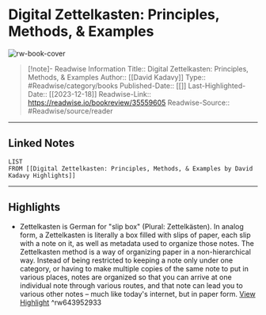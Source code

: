 # Digital Zettelkasten: Principles, Methods, & Examples

![rw-book-cover](https://readwise-assets.s3.amazonaws.com/media/uploaded_book_covers/profile_174804/TUpzHZ05QICyqLi6eMOOwW2hroipLjdbW91Njy-LxH4-cove_stOo9jJ.jpg)
<br>
>[!note]- Readwise Information
>Title:: Digital Zettelkasten: Principles, Methods, & Examples
>Author:: [[David Kadavy]]
>Type:: #Readwise/category/books
>Published-Date:: [[]]
>Last-Highlighted-Date:: [[2023-12-18]]
>Readwise-Link:: https://readwise.io/bookreview/35559605
>Readwise-Source:: #Readwise/source/reader
--- 

## Linked Notes
```dataview
LIST
FROM [[Digital Zettelkasten: Principles, Methods, & Examples by David Kadavy Highlights]]
```

---

## Highlights
- Zettelkasten is German for "slip box" (Plural: Zettelkästen). In analog form, a Zettelkasten is literally a box filled with slips of paper, each slip with a note on it, as well as metadata used to organize those notes. The Zettelkasten method is a way of organizing paper in a non-hierarchical way. Instead of being restricted to keeping a note only under one category, or having to make multiple copies of the same note to put in various places, notes are organized so that you can arrive at one individual note through various routes, and that note can lead you to various other notes – much like today's internet, but in paper form. [View Highlight](https://readwise.io/open/643952933) ^rw643952933
